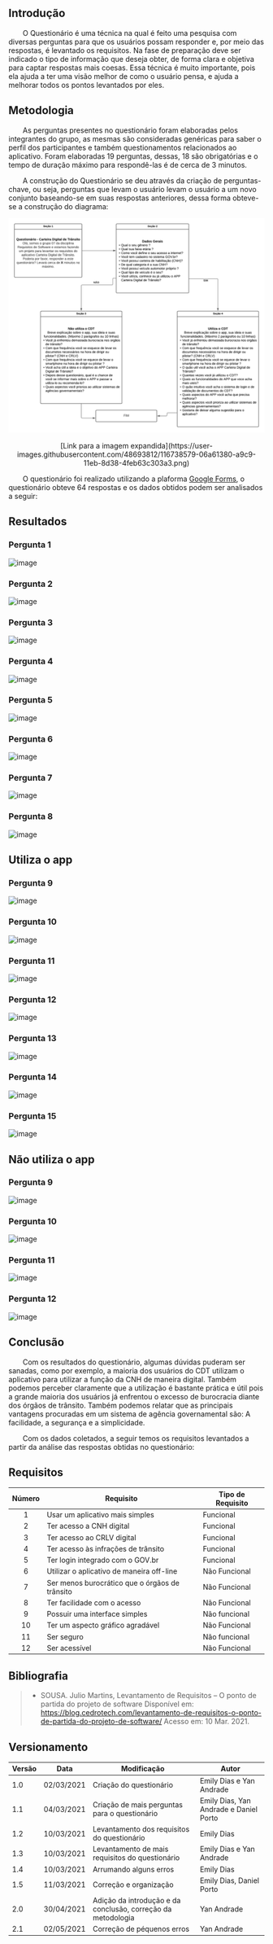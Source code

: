 ## Introdução

&emsp;&emsp;O Questionário é uma técnica na qual é feito uma pesquisa com diversas perguntas para que os usuários possam responder e, por meio das respostas, é levantado os requisitos. Na fase de preparação deve ser indicado o tipo de informação que deseja obter, de forma clara e objetiva para captar respostas mais coesas.
Essa técnica é muito importante, pois ela ajuda a ter uma visão melhor de como o usuário pensa, e ajuda a melhorar todos os pontos levantados por eles.

## Metodologia

&emsp;&emsp;As perguntas presentes no questionário foram elaboradas pelos integrantes do grupo, as mesmas são consideradas genéricas para saber o perfil dos participantes e também questionamentos relacionados ao aplicativo. Foram elaboradas 19 perguntas, dessas, 18 são obrigatórias e o tempo de duração máximo para respondê-las é de cerca de 3 minutos. 

&emsp;&emsp;A construção do Questionário se deu através da criação de perguntas-chave, ou seja, perguntas que levam o usuário levam o usuário a um novo conjunto baseando-se em suas respostas anteriores, dessa forma obteve-se a construção do diagrama:

![Diagrama do Questionário](../../assets/imagens/quest-diagrama.png)
<center>[Link para a imagem expandida](https://user-images.githubusercontent.com/48693812/116738579-06a61380-a9c9-11eb-8d38-4feb63c303a3.png)</center>

&emsp;&emsp;O questionário foi realizado utilizando a plaforma [Google Forms](https://www.google.com/forms/about/), o questionário obteve 64 respostas e os dados obtidos podem ser analisados a seguir:

## Resultados

### Pergunta 1
![image](https://user-images.githubusercontent.com/52640974/110645854-19545700-8195-11eb-9224-ee53d589ec9b.png)

### Pergunta 2
![image](https://user-images.githubusercontent.com/52640974/110646108-54ef2100-8195-11eb-8812-7d482f1e91b6.png)

### Pergunta 3
![image](https://user-images.githubusercontent.com/52640974/110646541-bdd69900-8195-11eb-9361-3ac5395d41fb.png)

### Pergunta 4
![image](https://user-images.githubusercontent.com/52640974/110646733-f0809180-8195-11eb-87bd-ee7e01239790.png)

### Pergunta 5
![image](https://user-images.githubusercontent.com/52640974/110646927-2887d480-8196-11eb-893d-a04e8351f4ac.png)

### Pergunta 6
![image](https://user-images.githubusercontent.com/52640974/110647406-903e1f80-8196-11eb-81d6-d0409cd58633.png)

### Pergunta 7
![image](https://user-images.githubusercontent.com/52640974/110647699-d1ceca80-8196-11eb-8617-8339be287b4e.png)

### Pergunta 8
![image](https://user-images.githubusercontent.com/52640974/110647776-e6ab5e00-8196-11eb-87d0-084e68a9792a.png)

## Utiliza o app
### Pergunta 9
![image](https://user-images.githubusercontent.com/52640974/110648766-c62fd380-8197-11eb-96c9-ef5ab05e045a.png)

### Pergunta 10
![image](https://user-images.githubusercontent.com/52640974/110648842-d778e000-8197-11eb-9949-735849b91897.png)

### Pergunta 11
![image](https://user-images.githubusercontent.com/52640974/110648901-e495cf00-8197-11eb-8bf0-4adca4769c73.png)

### Pergunta 12
![image](https://user-images.githubusercontent.com/52640974/110649275-376f8680-8198-11eb-98de-0c4fa7725655.png)

### Pergunta 13
![image](https://user-images.githubusercontent.com/52640974/110649424-5706af00-8198-11eb-9a08-61a3749c78db.png)

### Pergunta 14
![image](https://user-images.githubusercontent.com/52640974/110649524-700f6000-8198-11eb-8636-48fc6edfe1e2.png)

### Pergunta 15
![image](https://user-images.githubusercontent.com/52640974/110649600-82899980-8198-11eb-9ede-12cf51018056.png)

## Não utiliza o app
### Pergunta 9
![image](https://user-images.githubusercontent.com/52640974/110648397-718c5880-8197-11eb-8541-316f2933d946.png)

### Pergunta 10
![image](https://user-images.githubusercontent.com/52640974/110648479-84069200-8197-11eb-944d-d2a09fdf4412.png)

### Pergunta 11
![image](https://user-images.githubusercontent.com/52640974/110648567-941e7180-8197-11eb-8aae-c4fc524b577a.png)

### Pergunta 12
![image](https://user-images.githubusercontent.com/52640974/110648682-af897c80-8197-11eb-846b-cf2c61c3e52c.png)

## Conclusão

&emsp;&emsp;Com os resultados do questionário, algumas dúvidas puderam ser sanadas, como por exemplo, a maioria dos usuários do CDT utilizam o aplicativo para utilizar a função da CNH de maneira digital. Também podemos perceber claramente que a utilização é bastante prática e útil pois a grande maioria dos usuários já enfrentou o excesso de burocracia diante dos órgãos de trânsito. Também podemos relatar que as principais vantagens procuradas em um sistema de agência governamental são: A facilidade, a segurança e a simplicidade.

&emsp;&emsp;Com os dados coletados, a seguir temos os requisitos levantados a partir da análise das respostas obtidas no questionário:

## Requisitos

|Número| Requisito | Tipo de Requisito
|:-:|--|--|
| 1 | Usar um aplicativo mais simples | Funcional |
| 2 | Ter acesso a CNH digital | Funcional |
| 3 | Ter acesso ao CRLV digital | Funcional |
| 4 | Ter acesso às infrações de trânsito | Funcional |
| 5 | Ter login integrado com o GOV.br | Funcional |
| 6 | Utilizar o aplicativo de maneira off-line | Não Funcional |
| 7 | Ser menos burocrático que o órgãos de trânsito | Não Funcional |
| 8 | Ter facilidade com o acesso  | Não Funcional |
| 9 | Possuir uma interface simples | Não funcional |
| 10 | Ter um aspecto gráfico agradável | Não Funcional |
| 11 | Ser seguro | Não funcional |
| 12 | Ser acessível | Não Funcional |


## Bibliografia

> - SOUSA. Julio Martins, Levantamento de Requisitos – O ponto de partida do projeto de software Disponível em: https://blog.cedrotech.com/levantamento-de-requisitos-o-ponto-de-partida-do-projeto-de-software/ Acesso em: 10 Mar. 2021.

## Versionamento
| Versão | Data | Modificação | Autor |
|--|--|--|--|
| 1.0 | 02/03/2021 | Criação do questionário | Emily Dias e Yan Andrade|
| 1.1 | 04/03/2021 | Criação de mais perguntas para o questionário | Emily Dias, Yan Andrade e Daniel Porto|
| 1.2 | 10/03/2021 | Levantamento dos requisitos do questionário | Emily Dias |
| 1.3 | 10/03/2021 | Levantamento de mais requisitos do questionário | Emily Dias e Yan Andrade |
| 1.4 | 10/03/2021 | Arrumando alguns erros | Emily Dias |
| 1.5 | 11/03/2021 | Correção e organização | Emily Dias, Daniel Porto |
| 2.0 | 30/04/2021 | Adição da introdução e da conclusão, correção da metodologia | Yan Andrade |
| 2.1 | 02/05/2021 | Correção de péquenos erros | Yan Andrade |
